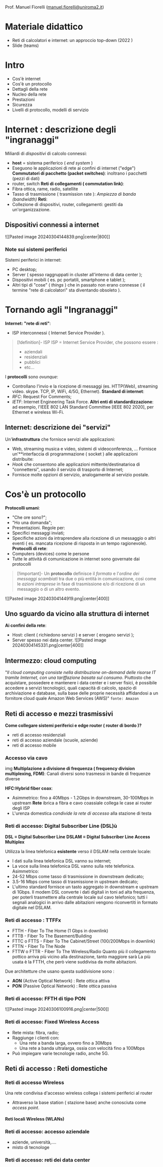Prof. Manuel Fiorelli (manuel.fiorelli@uniroma2.it) 
# Materiale didattico
- Reti di calcolatori e internet: un approccio top-down (2022 )
- Slide (teams)
# Intro
- Cos'è internet
- Cos'è un protocollo
- Dettagli della rete
- Nucleo della rete
- Prestazioni
- Sicurezza
- Livelli di protocollo, modelli di servizio
# Internet : descrizione degli "ingranaggi"
Miliardi di *dispositivi* di calcolo connessi:
- **host** = sistema periferico ( *end system* )
- Eseguono le applicazioni di rete ai confini di internet ("edge")
**Commutatori di pacchetto (packet switches)**: inoltrano i pacchetti (pezzi di dati)
- router, switch
**Reti di collegamenti ( commutation link)**:
- Fibra ottica, rame, radio, satellite
- Tasso di trasmissione ( trasmission rate ): *Ampiezza di banda (bandwidth)*
**Reti**:
- Collezione di dispositivi, router, collegamenti: gestiti da un'organizzazione.
## Dispositivi connessi a internet 
![[Pasted image 20240304144839.png|center|800]]
### Note sui sistemi periferici
Sistemi periferici in internet:
- PC desktop;
- Server ( spesso raggruppati in cluster all'interno di data center );
- Dispositivi mobili ( es. pc portatili, smartphone e tablet );
- Altri tipi di "cose" ( *things* ) che in passato non erano connesse ( il termine "rete di calcolatori" sta diventando obsoleto ).
# Tornando agli "Ingranaggi"
**Internet: "rete di reti"**:
- ISP interconnessi ( Internet Service Provider ).

> [!definition]- ISP
> ISP = Internet Service Provider, che possono essere :
> - aziendali
> - residenziali
> - pubblici
> - etc...

I **protocolli** sono *ovunque*:
- Controllano l'invio e la ricezione di messaggi (es. HTTP(Web), streaming video. skype. TCP, IP, WiFi, 4/5G, Ethernet).
**Standard di internet**:
- *RFC*: Request For Comments;
- *IETF*: Internet Engineering Task Force.
**Altri enti di standardizzazione**: ad esempio, l'IEEE 802 LAN Standard Committee [IEEE 802 2020], per Ethernet e wireless Wi-Fi.
## Internet: descrizione dei "servizi"
Un'**infrastruttura** che fornisce servizi alle applicazioni:
- Web, streaming musica e video, sistemi di videoconferenza, ...
Fornisce un'**interfaccia di programmazione ( socket ) alle applicazioni distribuite:
- *Hook* che consentono alle applicazioni mittente/destinatarioa di "connettersi", usando il servizio di trasporto di Internet;
- Fornisce molte opzioni di servizio, analogamente al servizio postale.
# Cos'è un protocollo
**Protocolli umani**:
- "Che ore sono?";
- "Ho una domanda";
- Presentazioni.
Regole per:
-  Specifici messaggi inviati;
-  Specifiche azioni da intraprendere alla ricezione di un messaggio o altri eventi ( es. mancata ricezione di risposta in un tempo ragionevole).
**Protocolli di rete**:
- Computers (devices) come le persone
- Tutte le attività di comunicazione in internet sono governate dai protocolli

>[!important]- Un **protocollo** definisce il *formato* e l'*ordine dei messaggi scambiati* tra due o più entità in comunicazione, così come le *azioni intraprese* in fase di trasmissione e/o di ricezione di un messaggio o di un altro evento.

![[Pasted image 20240304144919.png|center|400]]

## Uno sguardo da vicino alla struttura di internet
**Ai confini della rete**:
- Host: client ( richiedono servizi ) e server ( erogano servizi );
- Server spesso nei data center.
![[Pasted image 20240304145331.png|center|400]]

## Intermezzo: cloud computing
"*Il cloud computing consiste nella distribuzione on-demand delle risorse IT tramite Imternet, con una tariffazione basata sul consumo*. Piuttosto che acquistare, possedere e mantenere i data center e i server fisici, è possibile accedere a servizi tecnologici, quali capacità di calcolo, spazio di archiviazione e database, sulla base delle proprie necessità affidandosi a un fornitore cloud quale Amazon Web Services (AWS)" 
	`fonte: Amazon`
## Reti di accesso e mezzi trasmissivi
**Come collegare sistemi periferici e edge router ( router di bordo )?**
- reti di accesso residenziali
- reti di accesso aziendale (scuole, aziende)
- reti di accesso mobile
### Accesso via cavo
img
**Multiplazione a divisione di frequenza ( frequency division multiplexing, FDM)**:
Canali diversi sono trasmessi in bande di frequenze diverse

**HFC:Hybrid fiber coax**:
- Asimmetrico: fino a 40Mbps - 1.2Gbps in downstream, 30-100Mbps in upstream
**Rete** ibrica a fibra e cavo coassiale collega le case ai router degli ISP
- L'urenza domestica *condivide la rete di accesso* alla stazione di testa
### Reti di accesso: Digital Subscriber Line (DSL)ù

**DSL = Digital Subscriber Line**
**DSLAM = Digital Subscriber Line Access Multiplex**

Utilizza la linea telefonica **esistente** verso il DSLAM nella centrale locale:
- I dati sulla linea telefonica DSL vanno su internet;
- La voce sulla linea telefonica DSL vanno sulla rete telefonica.
Asimmetrico: 
- 24-52 Mbps come tasso di trasmissione in downstream dedicato;
- 3.5-16 Mbps come tasso di trasmissione in upstream dedicato;
- L'ultimo standard fornisce un tasto aggregato in downstream e upstream di 1Gbps.
Il modem DSL converte i dati digitali in toni ad alta frequenza, per poterli trasmettere alla centrale locale sul cavo telefonico; tutti i segnali analogici in arrivo dalle abitazioni vengono riconvertiti in formato digitale nel DSLAM.
### Reti di accesso : TTFFx
- FTTH - Fiber To The Home (1 Gbps in downlink)
- FTTB - Fiber To The Basement/Building
- FTTC o FTTS - Fiber To The Cabinet/Street (100/200Mbps in downlink)
- FTTN - Fiber To The Node
- FTTW o FTTR - Fiber To The Wireless/Radio 
Quanto più il collegamento pottico arriva più vicino alla destinazione, tanto maggiore sarà 
La più usata è la FTTH, che però viene suddivisa da molte abitazioni.

Due architetture che usano questa suddivisione sono :
- **AON** (Active Optical Network) : Rete ottica attiva
- **PON** (Passive Optical Network) : Rete ottica passiva
### Reti di accesso: FFTH di tipo PON
![[Pasted image 20240306100916.png|center|500]]
### Reti di accesso: Fixed Wireless Access
- Rete mista: fibra, radio;
- Raggiunge i clienti con:
	- Una rete a banda larga, ovvero fino a 30Mbps
	- Una rete a banda ultralarga, ossia con velocità fino a 100Mbps
- Può impiegare varie tecnologie radio, anche 5G.
## Reti di accesso : Reti domestiche
### Reti di accesso Wireless
Una rete condivisa d'accesso wireless collega i sistemi periferici al router
- Attraverso la base station ( stazione base) anche conosciuta come *access point*.
#### Reti locali Wireless (WLANs)
### Reti di accesso: accesso aziendale
- aziende, università,....
- misto di tecnologe
### Reti di accesso: reti dei data center
